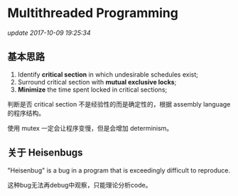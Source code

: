 # Multithreaded Programming

_update 2017-10-09 19:25:34_

## 基本思路

1. Identify **critical section** in which undesirable schedules exist;
2. Surround critical section with **mutual exclusive locks**;
3. **Minimize** the time spent locked in critical sections;

判断是否 critical section 不是经验性的而是确定性的，根据 assembly language 的程序结构。

使用 mutex 一定会让程序变慢，但是会增加 determinism。

## 关于 Heisenbugs

"Heisenbug" is a bug in a program that is exceedingly difficult to reproduce.

这种bug无法再debug中观察，只能理论分析code。

